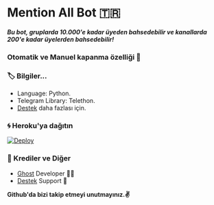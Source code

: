 # Mention All Bot 🇹🇷
_**Bu bot, gruplarda 10.000'e kadar üyeden bahsedebilir ve kanallarda 200'e kadar üyelerden bahsedebilir!**_
### Otomatik ve Manuel kapanma özelliği 🤗

### 🏷 Bilgiler... 
- Language: Python.
- Telegram Library: Telethon.
- [Destek](https://t.me/Sairbey) daha fazlası için. 

### 🌀 Heroku'ya dağıtın
[![Deploy](https://www.herokucdn.com/deploy/button.svg)](https://heroku.com/deploy?template=https://github.com/CybrGhostf/SairTag)

### 🎯 Krediler ve Diğer
- [Ghost](https://github.com/CybrGhostf) Developer 👨‍💻
- [Destek](https://t.me/Sairbey) Support 📣

**Github'da bizi takip etmeyi unutmayınız.✌️**
